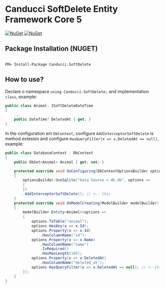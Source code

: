 # Canducci SoftDelete Entity Framework Core 5

[![NuGet](https://img.shields.io/nuget/v/Canducci.SoftDelete.svg?style=plastic&label=version)](https://www.nuget.org/packages/Canducci.SoftDelete/)
[![NuGet](https://img.shields.io/nuget/dt/Canducci.SoftDelete.svg)](https://www.nuget.org/packages/Canducci.SoftDelete/)

## Package Installation (NUGET)

```Csharp

PM> Install-Package Canducci.SoftDelete

```

## How to use?

Declare o namespace `using Canducci.SoftDelete;` and implementation `class`, example:

```csharp
public class Animal: ISoftDeleteDateTime
{
    ...
    public DateTime? DeletedAt { get; }
}
```

In the configuration em `DbContext`, configure `AddInterceptorSoftDelete` is method extesion and configure `HasQueryFilter(x => x.DeletedAt == null)`, example:

```csharp
public class DatabaseContext : DbContext
{
	public DbSet<Animal> Animal { get; set; }

	protected override void OnConfiguring(DbContextOptionsBuilder optionsBuilder)
	{
		optionsBuilder.UseSqlite("Data Source = db.db", options =>
		{
		})
		.AddInterceptorSoftDelete(); // <-- this 
	}
	protected override void OnModelCreating(ModelBuilder modelBuilder)
	{
		modelBuilder.Entity<Animal>(options =>
		{
			options.ToTable("animal");
			options.HasKey(x => x.Id);
			options.Property(x => x.Id)
				.HasColumnName("id");
			options.Property(x => x.Name)
				.HasColumnName("name")
				.IsRequired()
				.HasMaxLength(100);
			options.Property(x => x.DeletedAt)
				.HasColumnName("deleted_at");
			options.HasQueryFilter(x => x.DeletedAt == null); // <--this
		});
	}
}
```
